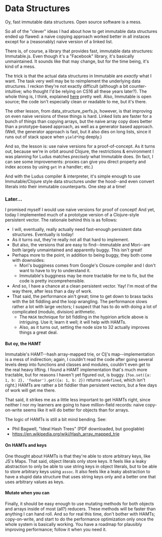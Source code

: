 # Data Structures

Oy, fast immutable data structures. Open source software is a mess.

So all of the "clever" ideas I had about how to get immutable data structures ended up flawed: a naive copying approach worked better in all instaces except for a (reasonably) naive version of a linked list.

There is, of course, a library that provides fast, immutable data structures: Immutable.js. Even though it's a "Facebook" library, it's basically unmaintained. It sounds like that may change, but for the time being, it's kind of a mess.

The trick is that the actual data structures in Immutable are _exactly_ what I want. The task very well may be to reimplement the underlying data structures. I reckon they're not exactly difficult (although a bit counter-intuitive; who thought I'd be relying on CS16 all these years later?). The whole thing is, I think, explained [here](https://hypirion.com/musings/understanding-persistent-vector-pt-1) pretty well. Also, Immutable is open source; the code isn't especially clean or readable to me, but it's there.

The other lesson, from data_structure_perfs.js, however, is that improving on even naive versions of these things is hard. Linked lists are faster for a bunch of things than copying arrays, but the naive array copy does better than a prototype-based approach, as well as a generator based approach. (Well, the generator approach is fast, but it also dies on long lists, since it runs out of stack space when `yield*`ing deeply.)

And so, the lesson is: use naive versions for a proof-of-concept. As it turns out, because we're in orbit around Clojure, the restrictions & environment I was planning for Ludus matches _precisely_ what Immutable does. (In fact, I can see some improvements: proxies can give you direct property and index access by using `get` in a handler; etc.)

And with the Ludus compiler & interpreter, it's simple enough to use Immutable/Clojure style data structures under the hood--and even convert literals into their immutable counterparts. One step at a time!

### Later...
I promised myself I would use naive versions for proof of concept! And yet, today I implemented much of a prototype version of a Clojure-style persistent vector. The rationale behind this is as follows:
* I will, eventually, really actually need fast-enough persistent data structures. Eventually is today!
* As it turns out, they're really not all that hard to implement.
* But also, the versions that are easy to find--Immutable and Mori--are both largely unmaintained and apparently buggy. This isn't great!
* Perhaps more to the point, in addition to being buggy, they both come with downsides:
  - Mori's bugginess comes from Google's Closure compiler and I don't want to have to try to understand it.
  - Immutable's bugginess may be more tractable for me to fix, but the code is pretty incomprehensible.
* And so, I have a chance at a clean persistent vector. Yay! I'm most of the way there, after less than a day of work.
* That said, the performance ain't great; time to get down to brass tacks with the bit fiddling and the loop wrangling. The performance slows rather a lot with large vectors; I suspect that has to do with doing a lot of complicated (modulo, division) arithmetic.
  - The `MASK` technique for bit fiddling in the hypirion article above is intriguing. Use it; learn it well; it will help with HAMTs.
  - Also, as it turns out, setting the node size to 32 actually improves things a great deal.

#### But oy, the HAMT
Immutable's HAMT--hash array-mapped trie, or Clj's map--implementation is a mess of indirection; again, I couldn't read the code after going several levels deep into functions and classes and modules, couldn't even get to the real heavy lifting. I found a HAMT implementation that's much more tractable, but for reasons I haven't yet figured out, is buggy. (`foo.set({a: 1, b: 2}, 'foobar').get({a: 1, b: 2})` returns `undefined`, which isn't right.) HAMTs are rather a bit fiddlier than persistent vectors, but a few days of work will get me there.

That said, it strikes me as a little less important to get HAMTs right, since neither I nor my learners are going to have million-field records: naive copy-on-write seems like it will do better for objects than for arrays.

The logic of HAMTs is still a bit mind bending. See:
* Phil Bagwell, "Ideal Hash Trees" (PDF downloaded, but googlable)
* https://en.wikipedia.org/wiki/Hash_array_mapped_trie

#### On HAMTs and keys
One thought about HAMTs is that they're able to store arbitrary keys, like JS's Maps. That said, object literals only store keys. It feels like a leaky abstraction to only be able to use string keys in object literals, but to be able to store arbitrary keys using `assoc`. It also feels like a leaky abstraction to have a stupid data structure that uses string keys only and a better one that uses arbitrary values as keys.

#### Mutate when you can
Finally, it should be easy enough to use mutating methods for both objects and arrays inside of most (all?) reducers. These methods will be faster than anything I can hand roll. And so for real this time, don't bother with HAMTs; copy-on-write, and start to do the performance optimization only once the whole system is basically working. You have a roadmap for plausibly improving performance; follow it when you need it.